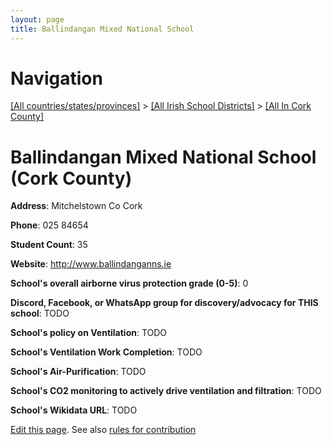 ```yaml
---
layout: page
title: Ballindangan Mixed National School
---
```

# Navigation

[[All countries/states/provinces]](../../..) > [[All Irish School Districts]](../..) > [[All In Cork County]](..)

# Ballindangan Mixed National School (Cork County)

**Address**: Mitchelstown Co Cork

**Phone**: 025 84654

**Student Count**: 35

**Website**: <http://www.ballindanganns.ie>

**School's overall airborne virus protection grade (0-5)**: 0

**Discord, Facebook, or WhatsApp group for discovery/advocacy for THIS school**: TODO

**School's policy on Ventilation**: TODO

**School's Ventilation Work Completion**: TODO

**School's Air-Purification**: TODO

**School's CO2 monitoring to actively drive ventilation and filtration**: TODO

**School's Wikidata URL**: TODO


[Edit this page](https://github.com/ventilate-schools/Ireland/edit/main/./Cork_County/Ballindangan_Mixed_National_School.md). See also [rules for contribution](../../../contribution-rules/)